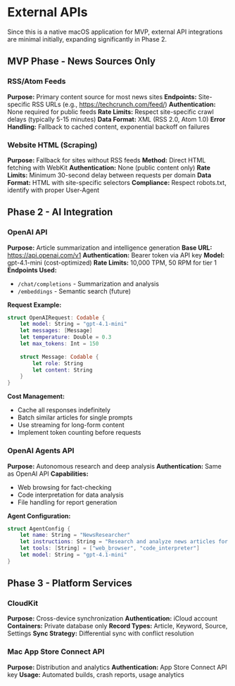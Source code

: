 # External APIs

Since this is a native macOS application for MVP, external API integrations are minimal initially, expanding significantly in Phase 2.

## MVP Phase - News Sources Only

### RSS/Atom Feeds
**Purpose:** Primary content source for most news sites
**Endpoints:** Site-specific RSS URLs (e.g., https://techcrunch.com/feed/)
**Authentication:** None required for public feeds
**Rate Limits:** Respect site-specific crawl delays (typically 5-15 minutes)
**Data Format:** XML (RSS 2.0, Atom 1.0)
**Error Handling:** Fallback to cached content, exponential backoff on failures

### Website HTML (Scraping)
**Purpose:** Fallback for sites without RSS feeds
**Method:** Direct HTML fetching with WebKit
**Authentication:** None (public content only)
**Rate Limits:** Minimum 30-second delay between requests per domain
**Data Format:** HTML with site-specific selectors
**Compliance:** Respect robots.txt, identify with proper User-Agent

## Phase 2 - AI Integration

### OpenAI API
**Purpose:** Article summarization and intelligence generation
**Base URL:** https://api.openai.com/v1
**Authentication:** Bearer token via API key
**Model:** gpt-4.1-mini (cost-optimized)
**Rate Limits:** 10,000 TPM, 50 RPM for tier 1
**Endpoints Used:**
- `/chat/completions` - Summarization and analysis
- `/embeddings` - Semantic search (future)

**Request Example:**
```swift
struct OpenAIRequest: Codable {
    let model: String = "gpt-4.1-mini"
    let messages: [Message]
    let temperature: Double = 0.3
    let max_tokens: Int = 150
    
    struct Message: Codable {
        let role: String
        let content: String
    }
}
```

**Cost Management:**
- Cache all responses indefinitely
- Batch similar articles for single prompts
- Use streaming for long-form content
- Implement token counting before requests

### OpenAI Agents API
**Purpose:** Autonomous research and deep analysis
**Authentication:** Same as OpenAI API
**Capabilities:**
- Web browsing for fact-checking
- Code interpretation for data analysis
- File handling for report generation

**Agent Configuration:**
```swift
struct AgentConfig {
    let name: String = "NewsResearcher"
    let instructions: String = "Research and analyze news articles for deeper insights"
    let tools: [String] = ["web_browser", "code_interpreter"]
    let model: String = "gpt-4.1-mini"
}
```

## Phase 3 - Platform Services

### CloudKit
**Purpose:** Cross-device synchronization
**Authentication:** iCloud account
**Containers:** Private database only
**Record Types:** Article, Keyword, Source, Settings
**Sync Strategy:** Differential sync with conflict resolution

### Mac App Store Connect API
**Purpose:** Distribution and analytics
**Authentication:** App Store Connect API key
**Usage:** Automated builds, crash reports, usage analytics

